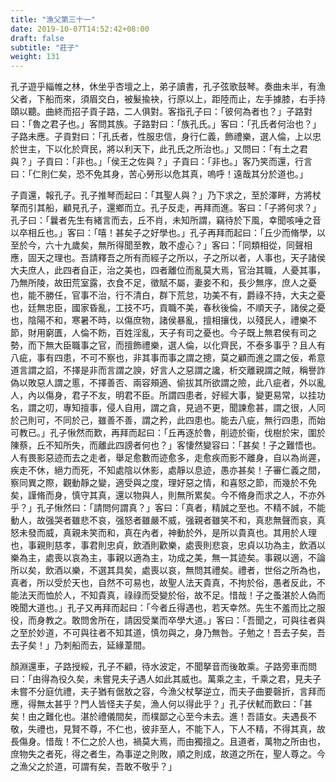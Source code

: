 ```yaml
---
title: "漁父第三十一"
date: 2019-10-07T14:52:42+08:00
draft: false
subtitle: "莊子"
weight: 131
---
```




孔子遊乎緇帷之林，休坐乎杏壇之上，弟子讀書，孔子弦歌鼓琴。奏曲未半，有漁父者，下船而來，須眉交白，被髮揄袂，行原以上，距陸而止，左手據膝，右手持頤以聽。曲終而招子貢子路，二人俱對。客指孔子曰：「<span class="text-secondary">彼何為者也？</span>」子路對曰：「<span class="text-secondary">魯之君子也。</span>」客問其族。子路對曰：「<span class="text-secondary">族孔氏。</span>」客曰：「<span class="text-secondary">孔氏者何治也？</span>」子路未應。子貢對曰：「<span class="text-secondary">孔氏者，性服忠信，身行仁義，飾禮樂，選人倫，上以忠於世主，下以化於齊民，將以利天下，此孔氏之所治也。</span>」又問曰：「<span class="text-secondary">有土之君與？</span>」子貢曰：「<span class="text-secondary">非也。</span>」「<span class="text-secondary">侯王之佐與？</span>」子貢曰：「<span class="text-secondary">非也。</span>」客乃笑而還，行言曰：「<span class="text-secondary">仁則仁矣，恐不免其身，苦心勞形以危其真，嗚呼！遠哉其分於道也。</span>」

子貢還，報孔子。孔子推琴而起曰：「<span class="text-secondary">其聖人與？</span>」乃下求之，至於澤畔，方將杖拏而引其船，顧見孔子，還鄉而立。孔子反走，再拜而進。客曰：「<span class="text-secondary">子將何求？</span>」孔子曰：「<span class="text-secondary">曩者先生有緒言而去，丘不肖，未知所謂，竊待於下風，幸聞咳唾之音以卒相丘也。</span>」客曰：「<span class="text-secondary">嘻！甚矣子之好學也。</span>」孔子再拜而起曰：「<span class="text-secondary">丘少而脩學，以至於今，六十九歲矣，無所得聞至教，敢不虛心？</span>」客曰：「<span class="text-secondary">同類相從，同聲相應，固天之理也。吾請釋吾之所有而經子之所以，子之所以者，人事也，天子諸侯大夫庶人，此四者自正，治之美也，四者離位而亂莫大焉，官治其職，人憂其事，乃無所陵，故田荒室露，衣食不足，徵賦不屬，妻妾不和，長少無序，庶人之憂也，能不勝任，官事不治，行不清白，群下荒怠，功美不有，爵祿不持，大夫之憂也，廷無忠臣，國家昏亂，工技不巧，貢職不美，春秋後倫，不順天子，諸侯之憂也，陰陽不和，寒暑不時，以傷庶物，諸侯暴亂，擅相攘伐，以殘民人，禮樂不節，財用窮匱，人倫不飭，百姓淫亂，天子有司之憂也。今子既上無君侯有司之勢，而下無大臣職事之官，而擅飾禮樂，選人倫，以化齊民，不泰多事乎？且人有八疵，事有四患，不可不察也，非其事而事之謂之摠，莫之顧而進之謂之佞，希意道言謂之諂，不擇是非而言謂之諛，好言人之惡謂之讒，析交離親謂之賊，稱譽詐偽以敗惡人謂之慝，不擇善否、兩容頰適、偷拔其所欲謂之險，此八疵者，外以亂人，內以傷身，君子不友，明君不臣。所謂四患者，好經大事，變更易常，以挂功名，謂之叨，專知擅事，侵人自用，謂之貪，見過不更，聞諫愈甚，謂之很，人同於己則可，不同於己，雖善不善，謂之矜，此四患也。能去八疵，無行四患，而始可教已。</span>」孔子愀然而歎，再拜而起曰：「<span class="text-secondary">丘再逐於魯，削迹於衞，伐樹於宋，圍於陳蔡，丘不知所失，而離此四謗者何也？</span>」客悽然變容曰：「<span class="text-secondary">甚矣！子之難悟也。人有畏影惡迹而去之走者，舉足愈數而迹愈多，走愈疾而影不離身，自以為尚遲，疾走不休，絕力而死，不知處陰以休影，處靜以息迹，愚亦甚矣！子審仁義之間，察同異之際，觀動靜之變，適受與之度，理好惡之情，和喜怒之節，而幾於不免矣，謹脩而身，慎守其真，還以物與人，則無所累矣。今不脩身而求之人，不亦外乎？</span>」孔子愀然曰：「<span class="text-secondary">請問何謂真？</span>」客曰：「<span class="text-secondary">真者，精誠之至也。不精不誠，不能動人，故强哭者雖悲不哀，强怒者雖嚴不威，强親者雖笑不和，真悲無聲而哀，真怒未發而威，真親未笑而和，真在內者，神動於外，是所以貴真也。其用於人理也，事親則慈孝，事君則忠貞，飲酒則歡樂，處喪則悲哀，忠貞以功為主，飲酒以樂為主，處喪以哀為主，事親以適為主，功成之美，無一其迹矣。事親以適，不論所以矣，飲酒以樂，不選其具矣，處喪以哀，無問其禮矣。禮者，世俗之所為也，真者，所以受於天也，自然不可易也，故聖人法天貴真，不拘於俗，愚者反此，不能法天而恤於人，不知貴真，祿祿而受變於俗，故不足。惜哉！子之蚤湛於人偽而晚聞大道也。</span>」孔子又再拜而起曰：「<span class="text-secondary">今者丘得遇也，若天幸然。先生不羞而比之服役，而身教之。敢問舍所在，請因受業而卒學大道。</span>」客曰：「<span class="text-secondary">吾聞之，可與往者與之至於妙道，不可與往者不知其道，慎勿與之，身乃無咎。子勉之！吾去子矣，吾去子矣！</span>」乃刺船而去，延緣葦間。

顏淵還車，子路授綏，孔子不顧，待水波定，不聞拏音而後敢乘。子路旁車而問曰：「<span class="text-secondary">由得為役久矣，未嘗見夫子遇人如此其威也。萬乘之主，千乘之君，見夫子未嘗不分庭伉禮，夫子猶有倨敖之容，今漁父杖拏逆立，而夫子曲要磬折，言拜而應，得無太甚乎？門人皆怪夫子矣，漁人何以得此乎？</span>」孔子伏軾而歎曰：「<span class="text-secondary">甚矣！由之難化也。湛於禮儀間矣，而樸鄙之心至今未去。進！吾語女。夫遇長不敬，失禮也，見賢不尊，不仁也，彼非至人，不能下人，下人不精，不得其真，故長傷身。惜哉！不仁之於人也，禍莫大焉，而由獨擅之。且道者，萬物之所由也，庶物失之者死，得之者生，為事逆之則敗，順之則成，故道之所在，聖人尊之。今之漁父之於道，可謂有矣，吾敢不敬乎？</span>」